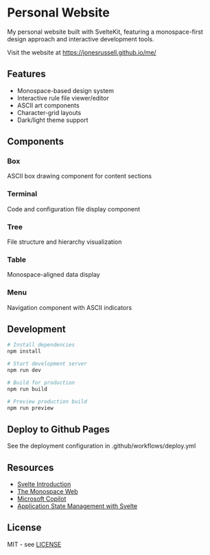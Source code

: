 # Personal Website

My personal website built with SvelteKit, featuring a monospace-first design approach and interactive development tools.

Visit the website at https://jonesrussell.github.io/me/

## Features

- Monospace-based design system
- Interactive rule file viewer/editor
- ASCII art components
- Character-grid layouts
- Dark/light theme support

## Components

### Box
ASCII box drawing component for content sections

### Terminal
Code and configuration file display component

### Tree
File structure and hierarchy visualization

### Table
Monospace-aligned data display

### Menu
Navigation component with ASCII indicators

## Development

```bash
# Install dependencies
npm install

# Start development server
npm run dev

# Build for production
npm run build

# Preview production build
npm run preview
```

## Deploy to Github Pages

See the deployment configuration in .github/workflows/deploy.yml

## Resources

- [Svelte Introduction](https://svelte.dev/docs/introduction)
- [The Monospace Web](https://owickstrom.github.io/the-monospace-web/)
- [Microsoft Copilot](https://copilot.microsoft.com)
- [Application State Management with Svelte](https://blog.logrocket.com/application-state-management-svelte/)

## License

MIT - see [LICENSE](LICENSE)
